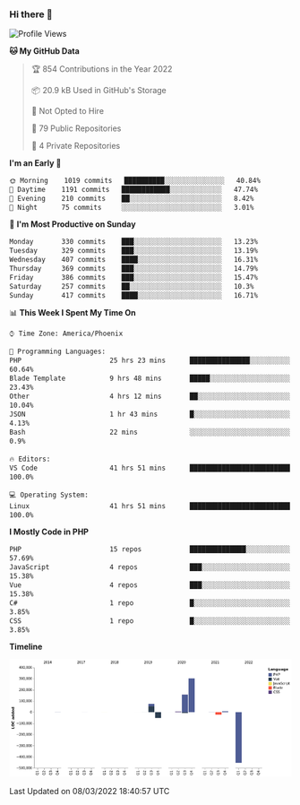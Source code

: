 ### Hi there 👋

<!--START_SECTION:waka-->
![Profile Views](http://img.shields.io/badge/Profile%20Views-8-blue)

**🐱 My GitHub Data** 

> 🏆 854 Contributions in the Year 2022
 > 
> 📦 20.9 kB Used in GitHub's Storage 
 > 
> 🚫 Not Opted to Hire
 > 
> 📜 79 Public Repositories 
 > 
> 🔑 4 Private Repositories  
 > 
**I'm an Early 🐤** 

```text
🌞 Morning    1019 commits   ██████████░░░░░░░░░░░░░░░   40.84% 
🌆 Daytime    1191 commits   ████████████░░░░░░░░░░░░░   47.74% 
🌃 Evening    210 commits    ██░░░░░░░░░░░░░░░░░░░░░░░   8.42% 
🌙 Night      75 commits     ░░░░░░░░░░░░░░░░░░░░░░░░░   3.01%

```
📅 **I'm Most Productive on Sunday** 

```text
Monday       330 commits    ███░░░░░░░░░░░░░░░░░░░░░░   13.23% 
Tuesday      329 commits    ███░░░░░░░░░░░░░░░░░░░░░░   13.19% 
Wednesday    407 commits    ████░░░░░░░░░░░░░░░░░░░░░   16.31% 
Thursday     369 commits    ███░░░░░░░░░░░░░░░░░░░░░░   14.79% 
Friday       386 commits    ███░░░░░░░░░░░░░░░░░░░░░░   15.47% 
Saturday     257 commits    ██░░░░░░░░░░░░░░░░░░░░░░░   10.3% 
Sunday       417 commits    ████░░░░░░░░░░░░░░░░░░░░░   16.71%

```


📊 **This Week I Spent My Time On** 

```text
⌚︎ Time Zone: America/Phoenix

💬 Programming Languages: 
PHP                      25 hrs 23 mins      ███████████████░░░░░░░░░░   60.64% 
Blade Template           9 hrs 48 mins       █████░░░░░░░░░░░░░░░░░░░░   23.43% 
Other                    4 hrs 12 mins       ██░░░░░░░░░░░░░░░░░░░░░░░   10.04% 
JSON                     1 hr 43 mins        █░░░░░░░░░░░░░░░░░░░░░░░░   4.13% 
Bash                     22 mins             ░░░░░░░░░░░░░░░░░░░░░░░░░   0.9%

🔥 Editors: 
VS Code                  41 hrs 51 mins      █████████████████████████   100.0%

💻 Operating System: 
Linux                    41 hrs 51 mins      █████████████████████████   100.0%

```

**I Mostly Code in PHP** 

```text
PHP                      15 repos            ██████████████░░░░░░░░░░░   57.69% 
JavaScript               4 repos             ███░░░░░░░░░░░░░░░░░░░░░░   15.38% 
Vue                      4 repos             ███░░░░░░░░░░░░░░░░░░░░░░   15.38% 
C#                       1 repo              █░░░░░░░░░░░░░░░░░░░░░░░░   3.85% 
CSS                      1 repo              █░░░░░░░░░░░░░░░░░░░░░░░░   3.85%

```


**Timeline**

![Chart not found](https://raw.githubusercontent.com/mikebronner/mikebronner/master/charts/bar_graph.png) 


 Last Updated on 08/03/2022 18:40:57 UTC
<!--END_SECTION:waka-->

<!--
**mikebronner/mikebronner** is a ✨ _special_ ✨ repository because its `README.md` (this file) appears on your GitHub profile.

Here are some ideas to get you started:

- 🔭 I’m currently working on ...
- 🌱 I’m currently learning ...
- 👯 I’m looking to collaborate on ...
- 🤔 I’m looking for help with ...
- 💬 Ask me about ...
- 📫 How to reach me: ...
- 😄 Pronouns: ...
- ⚡ Fun fact: ...
-->
